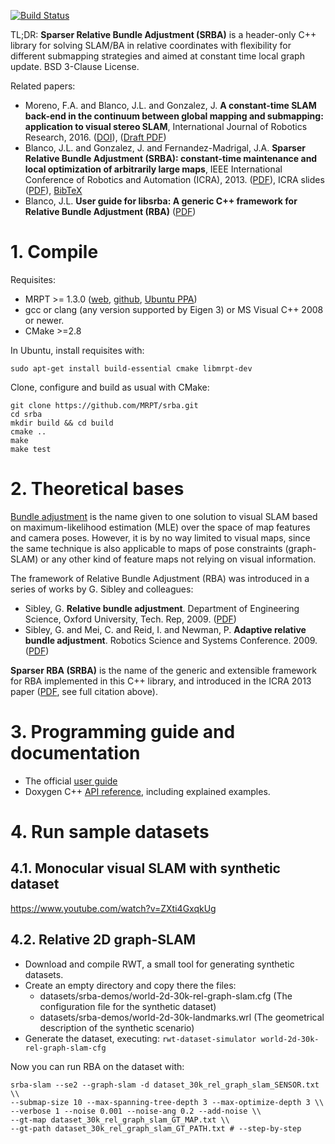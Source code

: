 [![Build Status](https://travis-ci.org/MRPT/srba.png?branch=master)](https://travis-ci.org/MRPT/srba)

TL;DR: **Sparser Relative Bundle Adjustment (SRBA)** is a header-only C++ library for solving SLAM/BA in relative coordinates with flexibility for different submapping strategies and aimed at constant time local graph update. BSD 3-Clause License.

Related papers: 
* Moreno, F.A. and Blanco, J.L. and Gonzalez, J. **A constant-time SLAM back-end in the continuum between global mapping and submapping: application to visual stereo SLAM**, International Journal of Robotics Research, 2016. ([DOI](http://dx.doi.org/10.1177/0278364915619238)), ([Draft PDF](http://ingmec.ual.es/~jlblanco/papers/moreno2016ssrba_DRAFT.pdf))
* Blanco, J.L. and Gonzalez, J. and Fernandez-Madrigal, J.A. **Sparser Relative Bundle Adjustment (SRBA): constant-time maintenance and local optimization of arbitrarily large maps**, IEEE International Conference of Robotics and Automation (ICRA), 2013. ([PDF](http://ingmec.ual.es/~jlblanco/papers/blanco2013rba.pdf)), ICRA slides ([PDF](http://ingmec.ual.es/~jlblanco/papers/blanco2013rba_ICRA_slides.pdf)), [BibTeX](http://ingmec.ual.es/aigaion2/index.php/export/publication/233/bibtex)
* Blanco, J.L. **User guide for libsrba: A generic C++ framework for Relative Bundle Adjustment (RBA)** ([PDF](http://mrpt.github.io/srba/srba-guide.pdf))

# 1. Compile

Requisites: 
* MRPT >= 1.3.0  ([web](http://www.mrpt.org/), [github](https://github.com/MRPT/mrpt), [Ubuntu PPA](http://www.mrpt.org/MRPT_in_GNU/Linux_repositories))
* gcc or clang (any version supported by Eigen 3) or MS Visual C++ 2008 or newer.
* CMake >=2.8

In Ubuntu, install requisites with:
```
sudo apt-get install build-essential cmake libmrpt-dev
```

Clone, configure and build as usual with CMake:

```
git clone https://github.com/MRPT/srba.git 
cd srba
mkdir build && cd build
cmake .. 
make 
make test
```

# 2. Theoretical bases

[Bundle adjustment](http://en.wikipedia.org/wiki/Bundle_adjustment) is the name given to one solution to visual SLAM based on maximum-likelihood estimation (MLE) over the space of map features and camera poses. However, it is by no way limited to visual maps, since the same technique is also applicable to maps of pose constraints (graph-SLAM) or any other kind of feature maps not relying on visual information.

The framework of Relative Bundle Adjustment (RBA) was introduced in a series of works by G. Sibley and colleagues:
* Sibley, G. **Relative bundle adjustment**. Department of Engineering Science, Oxford University, Tech. Rep, 2009. ([PDF](http://www.robots.ox.ac.uk/~gsibley/Personal/Papers/rba.pdf))
* Sibley, G. and Mei, C. and Reid, I. and Newman, P. **Adaptive relative bundle adjustment**. Robotics Science and Systems Conference. 2009. ([PDF](http://homepages.laas.fr/~cmei/uploads/Main/gsibley-RSS2009.pdf))

**Sparser RBA (SRBA)** is the name of the generic and extensible framework for RBA implemented in this C++ library, and introduced in the ICRA 2013 paper ([PDF](http://ingmec.ual.es/~jlblanco/papers/blanco2013rba.pdf), see full citation above).

# 3. Programming guide and documentation

* The official [user guide](http://mrpt.github.io/srba/srba-guide.pdf)
* Doxygen C++ [API reference](http://mrpt.github.io/srba/), including explained examples.

# 4. Run sample datasets

## 4.1. Monocular visual SLAM with synthetic dataset

https://www.youtube.com/watch?v=ZXti4GxqkUg


## 4.2. Relative 2D graph-SLAM

* Download and compile RWT, a small tool for generating synthetic datasets.
* Create an empty directory and copy there the files:
  * datasets/srba-demos/world-2d-30k-rel-graph-slam.cfg (The configuration file for the synthetic dataset)
  * datasets/srba-demos/world-2d-30k-landmarks.wrl (The geometrical description of the synthetic scenario)
* Generate the dataset, executing:
```rwt-dataset-simulator world-2d-30k-rel-graph-slam-cfg```

Now you can run RBA on the dataset with:
```
srba-slam --se2 --graph-slam -d dataset_30k_rel_graph_slam_SENSOR.txt \\
--submap-size 10 --max-spanning-tree-depth 3 --max-optimize-depth 3 \\
--verbose 1 --noise 0.001 --noise-ang 0.2 --add-noise \\
--gt-map dataset_30k_rel_graph_slam_GT_MAP.txt \\
--gt-path dataset_30k_rel_graph_slam_GT_PATH.txt # --step-by-step
```

